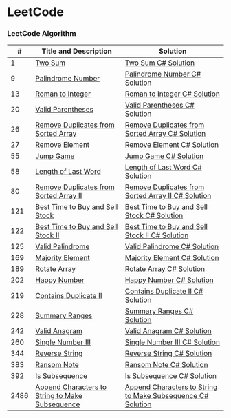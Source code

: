 # LeetCode

### LeetCode Algorithm

| # | Title and Description | Solution |
|---| ----------------------| ---------|
|1  |[Two Sum](https://leetcode.com/problems/two-sum/description/?envType=study-plan-v2&envId=top-interview-150)|[Two Sum C# Solution](Must-do%20List%20for%20Interview%20Prep/1.%20Two%20Sum.cs )|
|9  |[Palindrome Number](https://leetcode.com/problems/palindrome-number/)|[Palindrome Number C# Solution](Must-do%20List%20for%20Interview%20Prep/9.%20Palindrome%20Number.cs)|
|13 |[Roman to Integer](https://leetcode.com/problems/roman-to-integer/)|[Roman to Integer C# Solution](Must-do%20List%20for%20Interview%20Prep/13.%20Roman%20to%20Integer.cs)|
|20 |[Valid Parentheses](https://leetcode.com/problems/valid-parentheses/)|[Valid Parentheses C# Solution](Must-do%20List%20for%20Interview%20Prep/20.%20Valid%20Parentheses.cs)|
|26 |[Remove Duplicates from Sorted Array](https://leetcode.com/problems/remove-duplicates-from-sorted-array/)|[Remove Duplicates from Sorted Array C# Solution](Must-do%20List%20for%20Interview%20Prep/26.%20Remove%20Duplicates%20from%20Sorted%20Array.cs)|
|27 |[Remove Element](https://leetcode.com/problems/remove-element/)|[Remove Element C# Solution](Must-do%20List%20for%20Interview%20Prep/27.%20Remove%20Element.cs)|
|55 |[Jump Game](https://leetcode.com/problems/jump-game/)|[Jump Game C# Solution](Must-do%20List%20for%20Interview%20Prep/55.%20Jump%20Game.cs)|
|58 |[Length of Last Word](https://leetcode.com/problems/length-of-last-word/)|[Length of Last Word C# Solution](Must-do%20List%20for%20Interview%20Prep/58.%20Length%20of%20Last%20Word.cs)|
|80 |[Remove Duplicates from Sorted Array II](https://leetcode.com/problems/remove-duplicates-from-sorted-array-ii/)|[Remove Duplicates from Sorted Array II C# Solution](Must-do%20List%20for%20Interview%20Prep/80.%20Remove%20Duplicates%20from%20Sorted%20Array%20II.cs)|
|121 |[Best Time to Buy and Sell Stock](https://leetcode.com/problems/best-time-to-buy-and-sell-stock/)|[Best Time to Buy and Sell Stock C# Solution](Must-do%20List%20for%20Interview%20Prep/121.%20Best%20Time%20to%20Buy%20and%20Sell%20Stock.cs)|
|122 |[Best Time to Buy and Sell Stock II](https://leetcode.com/problems/best-time-to-buy-and-sell-stock-ii/)|[Best Time to Buy and Sell Stock II C# Solution](Must-do%20List%20for%20Interview%20Prep/122.%20Best%20Time%20to%20Buy%20and%20Sell%20Stock%20II.cs)|
|125 |[Valid Palindrome](https://leetcode.com/problems/valid-palindrome/)|[Valid Palindrome C# Solution](Must-do%20List%20for%20Interview%20Prep/125.%20Valid%20Palindrome.cs)|
|169 |[Majority Element](https://leetcode.com/problems/majority-element/)|[Majority Element C# Solution](Must-do%20List%20for%20Interview%20Prep/169.%20Majority%20Element.cs)|
|189 |[Rotate Array](https://leetcode.com/problems/rotate-array/)|[Rotate Array C# Solution](Must-do%20List%20for%20Interview%20Prep/189.%20Rotate%20Array.cs)|
|202 |[Happy Number](https://leetcode.com/problems/happy-number/)|[Happy Number C# Solution](Must-do%20List%20for%20Interview%20Prep/202.%20Happy%20Number.cs)|
|219 |[Contains Duplicate II](https://leetcode.com/problems/contains-duplicate-ii/)|[Contains Duplicate II C# Solution](Must-do%20List%20for%20Interview%20Prep/219.%20Contains%20Duplicate%20II.cs)|
|228 |[Summary Ranges](https://leetcode.com/problems/summary-ranges/)|[Summary Ranges C# Solution](Must-do%20List%20for%20Interview%20Prep/228.%20Summary%20Ranges.cs)|
|242 |[Valid Anagram](https://leetcode.com/problems/valid-anagram/)|[Valid Anagram C# Solution](Must-do%20List%20for%20Interview%20Prep/242.%20Valid%20Anagram.cs)|
|260 |[Single Number III](https://leetcode.com/problems/single-number-iii/)|[Single Number III C# Solution](Must-do%20List%20for%20Interview%20Prep/260.%20Single%20Number%20III.cs)|
|344 |[Reverse String](https://leetcode.com/problems/reverse-string/)|[Reverse String C# Solution](Must-do%20List%20for%20Interview%20Prep/344.%20Reverse%20String.cs)|
|383 |[Ransom Note](https://leetcode.com/problems/ransom-note/)|[Ransom Note C# Solution](Must-do%20List%20for%20Interview%20Prep/383.%20Ransom%20Note.cs)|
|392 |[Is Subsequence](https://leetcode.com/problems/is-subsequence/)|[Is Subsequence C# Solution](Must-do%20List%20for%20Interview%20Prep/392.%20Is%20Subsequence.cs)|
|2486|[Append Characters to String to Make Subsequence](https://leetcode.com/problems/append-characters-to-string-to-make-subsequence/)|[Append Characters to String to Make Subsequence C# Solution](Must-do%20List%20for%20Interview%20Prep/2486.%20Append%20Characters%20to%20String%20to%20Make%20Subsequence.cs)|


